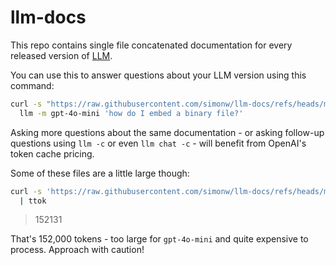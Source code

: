 # llm-docs

This repo contains single file concatenated documentation for every released version of [LLM](https://llm.datasette.io/).

You can use this to answer questions about your LLM version using this command:

```bash
curl -s "https://raw.githubusercontent.com/simonw/llm-docs/refs/heads/main/llm/$(llm --version | cut -d' ' -f3).txt" | \
  llm -m gpt-4o-mini 'how do I embed a binary file?'
```
Asking more questions about the same documentation - or asking follow-up questions using `llm -c` or even `llm chat -c` - will benefit from OpenAI's token cache pricing.

Some of these files are a little large though:

```bash
curl -s 'https://raw.githubusercontent.com/simonw/llm-docs/refs/heads/main/datasette/1.0a16.txt' \
  | ttok
```
> 152131

That's 152,000 tokens - too large for `gpt-4o-mini` and quite expensive to process. Approach with caution!
